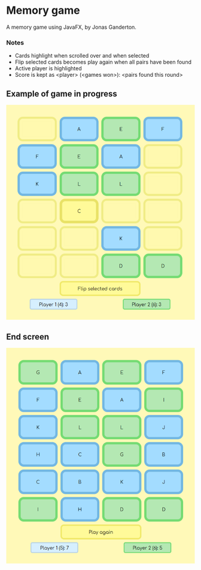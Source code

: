 # Memory game
A memory game using JavaFX, by Jonas Ganderton.

### Notes
* Cards highlight when scrolled over and when selected
* Flip selected cards becomes play again when all pairs have been found
* Active player is highlighted
* Score is kept as \<player\> (\<games won\>): \<pairs found this round\>

## Example of game in progress
![Game in progress](https://github.com/JonasGanderton/MemoryGame/blob/master/images/GameInProgress.png?raw=true)

## End screen
![End screen](https://github.com/JonasGanderton/MemoryGame/blob/master/images/GameComplete.png?raw=true)
